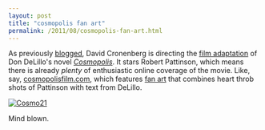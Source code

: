 ```yaml
---
layout: post
title: "cosmopolis fan art"
permalink: /2011/08/cosmopolis-fan-art.html
---
```


<p>As previously <a href="http://www.sippey.com/2009/07/cronenberg-cosmopolis.html">blogged</a>, David Cronenberg is directing the <a href="http://www.imdb.com/title/tt1480656/">film adaptation</a> of Don DeLillo's novel <a href="http://www.amazon.com/Cosmopolis-Novel-Don-DeLillo/dp/0743244249"><em>Cosmopolis</em></a>. It stars Robert Pattinson, which means there is already <em>plenty</em> of enthusiastic online coverage of the movie. Like, say, <a href="http://cosmopolisfilm.com/">cosmopolisfilm.com</a>, which features <a href="http://cosmopolisfilm.com/category/fanart/">fan art</a> that combines heart throb shots of Pattinson with text from DeLillo.</p>

<p><a style="display: inline;" href="http://cosmopolisfilm.com/2011/07/22/chauffeur-m-the-wallpapers-the-one-where-he-read-science-and-poetry/"><img class="asset  asset-image at-xid-6a00d8341c4f5f53ef015390dcd115970b" alt="Cosmo21" title="Cosmo21" src="http://sippey.typepad.com/.a/6a00d8341c4f5f53ef015390dcd115970b-500wi" /></a></p>

<p>Mind blown.</p>



